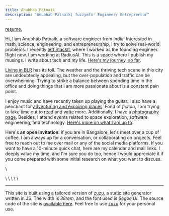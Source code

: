```yaml
---
title: Anubhab Patnaik
description: "Anubhab Patnaik| fuzzymfx- Engineer/ Entrepreneur"
---
```


[<span class="date gray">resume.</span>](/resume.pdf)

Hi, I am Anubhab Patnaik, a software engineer from India. Interested in math, science, engineering, and entrepreneurship, I try to solve real-world problems. I recently [left StackIt](https://www.linkedin.com/feed/update/urn:li:activity:7145664348022013952/), where I worked as the founding engineer. Right now, I am working at RadiusAI. This is a space where I publish my musings. I write about tech and my life. [Here's my journey, so far](/journey.html).

[Living in BLR](https://anubhavp.dev/blog/lifeinametro.html) has its toll. The weather and the thriving tech scene in this city are undoubtedly appealing, but the over-population and traffic can be overwhelming. Trying to strike a balance between spending time in the office and doing things that I am more passionate about is a constant pain point.

I enjoy music and have recently taken up playing the guitar. I also have a penchant for [adventuring and exploring places](https://anubhavp.dev/explored). Fond of *fiction*, I am trying to take time out to [read](https://anubhavp.dev/reading.html) and [write](https://anubhavp.dev/blog) more. Additionally, I have a [photography page](https://instagram.com/anubhavclicks). Besides, I attend events related to space exploration, software engineering, and technology. [Here's more on what I am up to](/current.html).

Here's **an open invitation**: if you are in Bangalore, let's meet over a cup of coffee. I am always up for a conversation, or collaborating on projects. Feel free to reach out to me over mail or any of the social media platforms. If you want to have a 10-minute quick chat, here are my calendar and mail links. I deeply value my time, and I'm sure you do too, hence I would appreciate it if you come prepared with some initial research on what you want to discuss.

[<i class="fa-solid fa-envelope" style="color: #777;"></i>](mailto:anubhabr50@gmail.com)  \   [<i class="fa-solid fa-calendar-days" style="color: #777;"></i>](https://cal.com/anubhavp)

[<i class="fa-brands fa-github" style="color: #777;"></i>](https://github.com/fuzzymfx) \ [<i class="fa-solid fa-code" style="color: #777;"></i>](https://leetcode.com/anubhabr50/) \  [<i class="fa-brands fa-linkedin" style="color: #777;"></i>](https://www.linkedin.com/in/anubhabpatnaik/) \ [<i class="fa-brands fa-instagram" style="color: #777;"></i>](https://instagram.com/anubhavclicks) \ [<i class="fa-brands fa-twitter" style="color: #777;"></i>](https://twitter.com/fuzzymfx) \ [<i class="fa-solid fa-bookmark" style="color: #777;"></i>](https://fuzzymf.substack.com/subscribe)

---

This site is built using a tailored version of [zuzu](https://github.com/fuzzymfx/zuzu), a static site generator written in JS. The width is *38rem*, and the font used is *Segoe UI*. The source code of the site is [available here](https://github.com/fuzzymfx/fuzzymfx.github.io). Feel free to use [zuzu](https://github.com/fuzzymfx/zuzu) for your personal use.